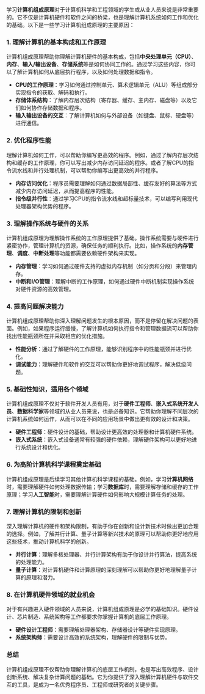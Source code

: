 学习**计算机组成原理**对于计算机科学和工程领域的学生或从业人员来说是非常重要的。它不仅是计算机硬件和软件之间的桥梁，也是理解计算机系统如何工作和优化的基础。以下是一些学习计算机组成原理的主要原因：

### 1. **理解计算机的基本构成和工作原理**

计算机组成原理帮助你理解计算机硬件的基本构成，包括**中央处理单元（CPU）**、**内存**、**输入/输出设备**、**存储系统**等是如何协同工作的。通过学习这些内容，你可以了解计算机如何从底层执行程序，以及如何处理数据和指令。

- **CPU的工作原理**：学习如何通过控制单元、算术逻辑单元（ALU）等组成部分实现指令的获取、解码和执行。
- **存储体系结构**：了解内存层次结构（寄存器、缓存、主内存、磁盘等）以及它们如何协作存储数据和程序。
- **输入输出设备的交互**：了解计算机如何与外部设备（如键盘、鼠标、硬盘等）进行通信。

### 2. **优化程序性能**

理解计算机如何工作，可以帮助你编写更高效的程序。例如，通过了解内存层次结构和缓存的工作原理，你可以写出减少内存访问延迟的程序。或者了解CPU的指令流水线和并行处理机制，可以帮助你编写出更高效的并行程序。

- **内存访问优化**：程序员需要理解如何通过数据局部性、缓存友好的算法等方式减少内存访问延迟，从而提高程序的性能。
- **指令级并行性**：通过学习CPU的指令流水线和超标量技术，可以编写利用现代处理器架构优势的程序。

### 3. **理解操作系统与硬件的关系**

计算机组成原理为理解操作系统的工作原理提供了基础。操作系统需要与硬件进行紧密协作，管理计算机的资源，确保任务的顺利执行。比如，操作系统的**内存管理**、**调度**、**中断处理**等功能都需要依赖硬件架构来实现。

- **内存管理**：学习如何通过硬件支持的虚拟内存机制（如分页和分段）来管理内存。
- **中断和I/O管理**：理解中断的工作原理，如何通过硬件中断机制实现操作系统对硬件资源的高效管理。

### 4. **提高问题解决能力**

计算机组成原理帮助你深入理解问题发生的根本原因，而不是停留在解决问题的表面。例如，如果程序运行缓慢，了解计算机如何执行指令和管理数据流可以帮助你找出性能瓶颈所在并采取相应的优化措施。

- **性能分析**：通过了解硬件的工作原理，能够识别程序中的性能瓶颈并进行优化。
- **调试能力**：理解硬件和软件的交互可以帮助你更好地调试程序，解决低级问题。

### 5. **基础性知识，适用各个领域**

计算机组成原理不仅对于软件开发人员有用，对于**硬件工程师**、**嵌入式系统开发人员**、**数据科学家**等领域的从业人员来说，也是必备知识。它帮助你理解不同层次的计算机系统如何运作，从而可以在不同的应用场景中做出更有效的设计和决策。

- **硬件工程师**：硬件设计的基础，帮助设计更高效的处理器和计算机硬件系统。
- **嵌入式系统**：嵌入式设备通常有较强的硬件依赖，理解硬件架构可以更好地进行系统设计和优化。

### 6. **为高阶计算机科学课程奠定基础**

计算机组成原理是后续学习其他计算机科学课程的基础。例如，学习**计算机网络**时，需要理解硬件如何处理数据传输；学习**数据库**时，需要理解存储和缓存的工作原理；学习**人工智能**时，需要理解计算硬件如何影响大规模计算任务的处理。

### 7. **理解计算机的限制和创新**

深入理解计算机的硬件和架构限制，有助于你在创新和设计新技术时做出更加合理的选择。例如，了解并行计算、量子计算等新兴技术的原理可以帮助你更好地应用这些技术，推动计算机科学的创新。

- **并行计算**：理解多核处理器、并行计算架构有助于你设计并行算法，提高系统的处理能力。
- **量子计算**：对计算机硬件和计算原理的深刻理解可以帮助你更好地理解量子计算的原理和潜力。

### 8. **在计算机硬件领域的就业机会**

对于有兴趣进入硬件领域的人员来说，计算机组成原理是必学的基础知识。硬件设计、芯片制造、系统架构等工作都要求你掌握计算机的底层工作原理。

- **硬件设计工程师**：需要理解处理器架构、存储器设计等硬件实现原理。
- **系统架构师**：需要设计高效的系统架构，理解硬件的限制与优势。

### 总结

计算机组成原理不仅帮助你理解计算机的底层工作机制，也是写出高效程序、设计创新系统、解决复杂计算问题的基础。它为你提供了深入理解计算机硬件与软件交互的工具，是成为一名优秀程序员、工程师或研究者的关键步骤。